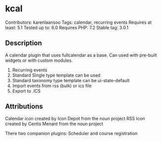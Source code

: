 # kcal
Contributors: karenlaansoo
Tags: calendar, recurring events
Requires at least: 5.1
Tested up to: 6.0
Requires PHP: 7.2
Stable tag: 3.0.1


## Description

A calendar plugin that uses fullcalendar as a base. Can used with pre-built widgets or with custom modules.

1. Recurring events
2. Standard Single type template can be used
3. Standard taxonomy type template can be ui-state-default
4. Import events from rss (bulk)  or ics file
5. Export to .ICS

## Attributions
Calendar icon created by Icon Depot from the noun project
RSS Icon created by Centis Menant from the noun project

There two companion plugins: Scheduler and course registration